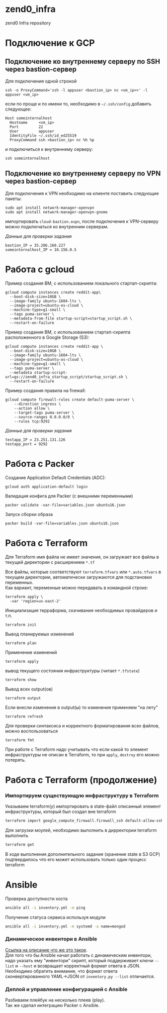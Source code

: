 # zend0_infra
zend0 Infra repository

# Подключение к GCP
## Подключение ко внутреннему серверу по SSH через bastion-сервер
Для подключения одной строкой
```shell script
ssh -o ProxyCommand='ssh -l appuser <bastion_ip> nc <vm_ip>>' -l appuser <vm_ip>
```
если по проще и по имени то, необходимо в `~/.ssh/config` добавить следующее:

```shell script
Host someinternalhost
  Hostname     <vm_ip>
  Port         22
  User         appuser
  IdentityFile ~/.ssh/id_ed25519
  ProxyCommand ssh <bastion_ip> nc %h %p
```

и подключиться к внутреннему серверу:
```shell script
ssh someinternalhost
```

## Подключение ко внутреннему серверу по VPN через bastion-сервер
Для подключения к VPN необходимо на клиенте поставить следующие пакеты:
```shell script
sudo apt install network-manager-openvpn
sudo apt install network-manager-openvpn-gnome
```
импортировать `cloud-bastion.ovpn`, после подключения к VPN-серверу можно подключаться ко внутренним серверам.

_Данные для проверки задания_
```
bastion_IP = 35.206.160.227
someinternalhost_IP = 10.156.0.5
```

# Работа с gcloud

Пример создания ВМ, с использованием локального стартап-скрипта:
```shell script
gcloud compute instances create reddit-app\
  --boot-disk-size=10GB \
  --image-family ubuntu-1604-lts \
  --image-project=ubuntu-os-cloud \
  --machine-type=g1-small \
  --tags puma-server \
  --metadata-from-file startup-script=startup_script.sh \
  --restart-on-failure
```
Пример создания ВМ, с использованием стартап-скрипта расположенного в Google Storage (S3):
```shell script
gcloud compute instances create reddit-app \
  --boot-disk-size=10GB \
  --image-family ubuntu-1604-lts \
  --image-project=ubuntu-os-cloud \
  --machine-type=g1-small \
  --tags puma-server \
  --metadata startup-script-url=gs://zend0_infra_startup_script/startup_script.sh \
  --restart-on-failure
```
Пример создания правила на firewall:
```shell script
gcloud compute firewall-rules create default-puma-server \
    --direction ingress \
    --action allow \
    --target-tags puma-server \
    --source-ranges 0.0.0.0/0 \
    --rules tcp:9292
```
_Данные для проверки задания_
```shell script
testapp_IP = 23.251.131.126
testapp_port = 9292
```
# Работа с Packer
Создание Application Default Credentials (АDC):
```shell script
gcloud auth application-default login
```
Валидация конфига для Packer (с внешними переменными)
```shell script
packer validate -var-file=variables.json ubuntu16.json
```
Запуск сборки образа
```shell script
packer build -var-file=variables.json ubuntu16.json
```
# Работа с Terraform
Для Terraform имя файла не имеет значения, он загружает все файлы в текущей директории с расширением `*.tf`  

Все файлы, которые соответствуют `terraform.tfvars` или `*.auto.tfvars` в текущем директории, 
автоматически загружаются для подстановки переменных.  
Как вариант, переменные можно передавать в командной строке:
```shell script
terraform apply \
  -var 'region=us-east-2'
```
Инициализация терраформа, скачивание необходимых провайдеров и т.п.
```shell script
terraform init
```
Вывод планируемых изменений
```shell script
terraform plan
```
Применение изменений
```shell script
terraform apply
```
вывод текущего состояния инфраструктуры (читает `*.tfstate`)
```shell script
terraform show
```
Вывод всех output(ов)
```shell script
terraform output
```
Если внесли изменения в output(ы) то изменения применяем "на лету"
```shell script
terraform refresh
```
Для проверки синтаксиса и корректного форматирования всех файлов, можно воспользоваться
```shell script
terraform fmt
```

При работе с Terraform надо учитывать что если какой то элемент инфраструктуры не описан в Terraform, то при `apply`, 
`destroy` его можно потерять.

# Работа с Terraform (продолжение)
### Импортируем существующую инфраструктуру в Terraform
Указываем terraform(у) импортировать в state-файл описанный элемент инфраструктуры, который был создал вне terraform
```bash
terraform import google_compute_firewall.firewall_ssh default-allow-ssh
```
Для загрузки моулей, необходимо выполнить в дирректории terraform выполнить
```bash
terraform get
```
В ходе выполнения дополнительного задания (хранение state в S3 GCP) подтвердилось что его может использовать только один процесс terraform

# Ansible
Проверка доступности хоста
```bash
ansible all -i inventory.yml -m ping
```
Получение статуса сервиса используя модули
```bash
ansible all -i inventory.yml -m systemd -a name=mongod
```
### Динамическое инвентори в Ansible
[Ссылка на описание что же это такое](https://medium.com/@Nklya/%D0%B4%D0%B8%D0%BD%D0%B0%D0%BC%D0%B8%D1%87%D0%B5%D1%81%D0%BA%D0%BE%D0%B5-%D0%B8%D0%BD%D0%B2%D0%B5%D0%BD%D1%82%D0%BE%D1%80%D0%B8-%D0%B2-ansible-9ee880d540d6).  
Для того что бы Ansible начал работать с динамическим инвентори, надо указать ему "инвентори" скрипт, который поддерживает ключи `--list` и `--host` и возвращает корректный формат ответа в JSON.  
Необходимо обратить внимание, что формат ответа сконвертированного YAML->JSON от `inventory.py --list` отличается.

### Деплой и управление конфигурацией с Ansible
Разбиваем плейбук на несколько плеев (play).  
Так же сделал интеграцию Packer с Ansible.
